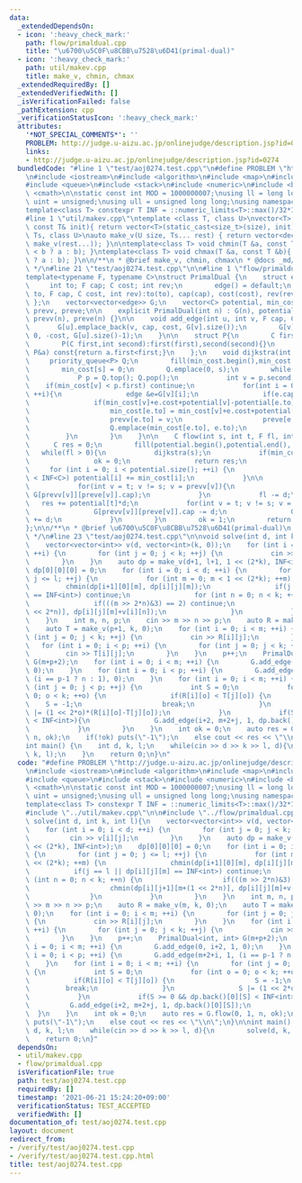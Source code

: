 ```yaml
---
data:
  _extendedDependsOn:
  - icon: ':heavy_check_mark:'
    path: flow/primaldual.cpp
    title: "\u6700\u5C0F\u8CBB\u7528\u6D41(primal-dual)"
  - icon: ':heavy_check_mark:'
    path: util/makev.cpp
    title: make_v, chmin, chmax
  _extendedRequiredBy: []
  _extendedVerifiedWith: []
  _isVerificationFailed: false
  _pathExtension: cpp
  _verificationStatusIcon: ':heavy_check_mark:'
  attributes:
    '*NOT_SPECIAL_COMMENTS*': ''
    PROBLEM: http://judge.u-aizu.ac.jp/onlinejudge/description.jsp?id=0274
    links:
    - http://judge.u-aizu.ac.jp/onlinejudge/description.jsp?id=0274
  bundledCode: "#line 1 \"test/aoj0274.test.cpp\"\n#define PROBLEM \"http://judge.u-aizu.ac.jp/onlinejudge/description.jsp?id=0274\"\
    \n#include <iostream>\n#include <algorithm>\n#include <map>\n#include <set>\n\
    #include <queue>\n#include <stack>\n#include <numeric>\n#include <bitset>\n#include\
    \ <cmath>\n\nstatic const int MOD = 1000000007;\nusing ll = long long;\nusing\
    \ uint = unsigned;\nusing ull = unsigned long long;\nusing namespace std;\n\n\
    template<class T> constexpr T INF = ::numeric_limits<T>::max()/32*15+208;\n\n\
    #line 1 \"util/makev.cpp\"\ntemplate <class T, class U>\nvector<T> make_v(U size,\
    \ const T& init){ return vector<T>(static_cast<size_t>(size), init); }\n\ntemplate<class...\
    \ Ts, class U>\nauto make_v(U size, Ts... rest) { return vector<decltype(make_v(rest...))>(static_cast<size_t>(size),\
    \ make_v(rest...)); }\n\ntemplate<class T> void chmin(T &a, const T &b){ a = (a\
    \ < b ? a : b); }\ntemplate<class T> void chmax(T &a, const T &b){ a = (a > b\
    \ ? a : b); }\n\n/**\n * @brief make_v, chmin, chmax\n * @docs _md/makev.md\n\
    \ */\n#line 21 \"test/aoj0274.test.cpp\"\n\n#line 1 \"flow/primaldual.cpp\"\n\
    template<typename F, typename C>\nstruct PrimalDual {\n    struct edge {\n   \
    \     int to; F cap; C cost; int rev;\n        edge() = default;\n        edge(int\
    \ to, F cap, C cost, int rev):to(to), cap(cap), cost(cost), rev(rev) {};\n   \
    \ };\n    vector<vector<edge>> G;\n    vector<C> potential, min_cost;\n    vector<int>\
    \ prevv, preve;\n\n    explicit PrimalDual(int n) : G(n), potential(n), min_cost(n),\
    \ prevv(n), preve(n) {}\n\n    void add_edge(int u, int v, F cap, C cost){\n \
    \       G[u].emplace_back(v, cap, cost, G[v].size());\n        G[v].emplace_back(u,\
    \ 0, -cost, G[u].size()-1);\n    }\n\n    struct P{\n        C first; int second;\n\
    \        P(C first,int second):first(first),second(second){}\n        bool operator<(const\
    \ P&a) const{return a.first<first;}\n    };\n    void dijkstra(int s){\n\n   \
    \     priority_queue<P> Q;\n        fill(min_cost.begin(),min_cost.end(), INF<C>);\n\
    \        min_cost[s] = 0;\n        Q.emplace(0, s);\n        while(!Q.empty()){\n\
    \            P p = Q.top(); Q.pop();\n            int v = p.second;\n        \
    \    if(min_cost[v] < p.first) continue;\n            for(int i = 0; i < G[v].size();\
    \ ++i){\n                edge &e=G[v][i];\n                if(e.cap==0) continue;\n\
    \                if(min_cost[v]+e.cost+potential[v]-potential[e.to] < min_cost[e.to]){\n\
    \                    min_cost[e.to] = min_cost[v]+e.cost+potential[v]-potential[e.to];\n\
    \                    prevv[e.to] = v;\n                    preve[e.to] = i;\n\
    \                    Q.emplace(min_cost[e.to], e.to);\n                }\n   \
    \         }\n        }\n    }\n\n    C flow(int s, int t, F fl, int &ok){\n  \
    \      C res = 0;\n        fill(potential.begin(),potential.end(), 0);\n     \
    \   while(fl > 0){\n            dijkstra(s);\n            if(min_cost[t] == INF<C>){\n\
    \                ok = 0;\n                return res;\n            }\n       \
    \     for (int i = 0; i < potential.size(); ++i) {\n                if(min_cost[i]\
    \ < INF<C>) potential[i] += min_cost[i];\n            }\n\n            F d = fl;\n\
    \            for(int v = t; v != s; v = prevv[v]){\n                d = min(d,\
    \ G[prevv[v]][preve[v]].cap);\n            }\n            fl -= d;\n         \
    \   res += potential[t]*d;\n            for(int v = t; v != s; v = prevv[v]){\n\
    \                G[prevv[v]][preve[v]].cap -= d;\n                G[v][G[prevv[v]][preve[v]].rev].cap\
    \ += d;\n            }\n        }\n        ok = 1;\n        return res;\n    }\n\
    };\n\n/**\n * @brief \u6700\u5C0F\u8CBB\u7528\u6D41(primal-dual)\n * @docs _md/primaldual.md\n\
    \ */\n#line 23 \"test/aoj0274.test.cpp\"\n\nvoid solve(int d, int k, int l){\n\
    \    vector<vector<int>> v(d, vector<int>(k, 0));\n    for (int i = 0; i < d;\
    \ ++i) {\n        for (int j = 0; j < k; ++j) {\n            cin >> v[i][j];\n\
    \        }\n    }\n    auto dp = make_v(d+1, l+1, 1 << (2*k), INF<int>);\n   \
    \ dp[0][0][0] = 0;\n    for (int i = 0; i < d; ++i) {\n        for (int j = 0;\
    \ j <= l; ++j) {\n            for (int m = 0; m < 1 << (2*k); ++m) {\n       \
    \         chmin(dp[i+1][0][m], dp[i][j][m]);\n                if(j == l || dp[i][j][m]\
    \ == INF<int>) continue;\n                for (int n = 0; n < k; ++n) {\n    \
    \                if(((m >> 2*n)&3) == 2) continue;\n                    chmin(dp[i][j+1][m+(1\
    \ << 2*n)], dp[i][j][m]+v[i][n]);\n                }\n            }\n        }\n\
    \    }\n    int m, n, p;\n    cin >> m >> n >> p;\n    auto R = make_v(m, k, 0);\n\
    \    auto T = make_v(p+1, k, 0);\n    for (int i = 0; i < m; ++i) {\n        for\
    \ (int j = 0; j < k; ++j) {\n            cin >> R[i][j];\n        }\n    }\n \
    \   for (int i = 0; i < p; ++i) {\n        for (int j = 0; j < k; ++j) {\n   \
    \         cin >> T[i][j];\n        }\n    }\n    p++;\n    PrimalDual<int, int>\
    \ G(m+p+2);\n    for (int i = 0; i < m; ++i) {\n        G.add_edge(0, i+2, 1,\
    \ 0);\n    }\n    for (int i = 0; i < p; ++i) {\n        G.add_edge(m+2+i, 1,\
    \ (i == p-1 ? n : 1), 0);\n    }\n    for (int i = 0; i < m; ++i) {\n        for\
    \ (int j = 0; j < p; ++j) {\n            int S = 0;\n            for (int o =\
    \ 0; o < k; ++o) {\n                if(R[i][o] < T[j][o]) {\n                \
    \    S = -1;\n                    break;\n                }\n                S\
    \ |= (1 << 2*o)*(R[i][o]-T[j][o]);\n            }\n            if(S >= 0 && dp.back()[0][S]\
    \ < INF<int>){\n                G.add_edge(i+2, m+2+j, 1, dp.back()[0][S]);\n\
    \            }\n        }\n    }\n    int ok = 0;\n    auto res = G.flow(0, 1,\
    \ n, ok);\n    if(!ok) puts(\"-1\");\n    else cout << res << \"\\n\";\n}\n\n\
    int main() {\n    int d, k, l;\n    while(cin >> d >> k >> l, d){\n        solve(d,\
    \ k, l);\n    }\n    return 0;\n}\n"
  code: "#define PROBLEM \"http://judge.u-aizu.ac.jp/onlinejudge/description.jsp?id=0274\"\
    \n#include <iostream>\n#include <algorithm>\n#include <map>\n#include <set>\n\
    #include <queue>\n#include <stack>\n#include <numeric>\n#include <bitset>\n#include\
    \ <cmath>\n\nstatic const int MOD = 1000000007;\nusing ll = long long;\nusing\
    \ uint = unsigned;\nusing ull = unsigned long long;\nusing namespace std;\n\n\
    template<class T> constexpr T INF = ::numeric_limits<T>::max()/32*15+208;\n\n\
    #include \"../util/makev.cpp\"\n\n#include \"../flow/primaldual.cpp\"\n\nvoid\
    \ solve(int d, int k, int l){\n    vector<vector<int>> v(d, vector<int>(k, 0));\n\
    \    for (int i = 0; i < d; ++i) {\n        for (int j = 0; j < k; ++j) {\n  \
    \          cin >> v[i][j];\n        }\n    }\n    auto dp = make_v(d+1, l+1, 1\
    \ << (2*k), INF<int>);\n    dp[0][0][0] = 0;\n    for (int i = 0; i < d; ++i)\
    \ {\n        for (int j = 0; j <= l; ++j) {\n            for (int m = 0; m < 1\
    \ << (2*k); ++m) {\n                chmin(dp[i+1][0][m], dp[i][j][m]);\n     \
    \           if(j == l || dp[i][j][m] == INF<int>) continue;\n                for\
    \ (int n = 0; n < k; ++n) {\n                    if(((m >> 2*n)&3) == 2) continue;\n\
    \                    chmin(dp[i][j+1][m+(1 << 2*n)], dp[i][j][m]+v[i][n]);\n \
    \               }\n            }\n        }\n    }\n    int m, n, p;\n    cin\
    \ >> m >> n >> p;\n    auto R = make_v(m, k, 0);\n    auto T = make_v(p+1, k,\
    \ 0);\n    for (int i = 0; i < m; ++i) {\n        for (int j = 0; j < k; ++j)\
    \ {\n            cin >> R[i][j];\n        }\n    }\n    for (int i = 0; i < p;\
    \ ++i) {\n        for (int j = 0; j < k; ++j) {\n            cin >> T[i][j];\n\
    \        }\n    }\n    p++;\n    PrimalDual<int, int> G(m+p+2);\n    for (int\
    \ i = 0; i < m; ++i) {\n        G.add_edge(0, i+2, 1, 0);\n    }\n    for (int\
    \ i = 0; i < p; ++i) {\n        G.add_edge(m+2+i, 1, (i == p-1 ? n : 1), 0);\n\
    \    }\n    for (int i = 0; i < m; ++i) {\n        for (int j = 0; j < p; ++j)\
    \ {\n            int S = 0;\n            for (int o = 0; o < k; ++o) {\n     \
    \           if(R[i][o] < T[j][o]) {\n                    S = -1;\n           \
    \         break;\n                }\n                S |= (1 << 2*o)*(R[i][o]-T[j][o]);\n\
    \            }\n            if(S >= 0 && dp.back()[0][S] < INF<int>){\n      \
    \          G.add_edge(i+2, m+2+j, 1, dp.back()[0][S]);\n            }\n      \
    \  }\n    }\n    int ok = 0;\n    auto res = G.flow(0, 1, n, ok);\n    if(!ok)\
    \ puts(\"-1\");\n    else cout << res << \"\\n\";\n}\n\nint main() {\n    int\
    \ d, k, l;\n    while(cin >> d >> k >> l, d){\n        solve(d, k, l);\n    }\n\
    \    return 0;\n}"
  dependsOn:
  - util/makev.cpp
  - flow/primaldual.cpp
  isVerificationFile: true
  path: test/aoj0274.test.cpp
  requiredBy: []
  timestamp: '2021-06-21 15:24:20+09:00'
  verificationStatus: TEST_ACCEPTED
  verifiedWith: []
documentation_of: test/aoj0274.test.cpp
layout: document
redirect_from:
- /verify/test/aoj0274.test.cpp
- /verify/test/aoj0274.test.cpp.html
title: test/aoj0274.test.cpp
---
```

